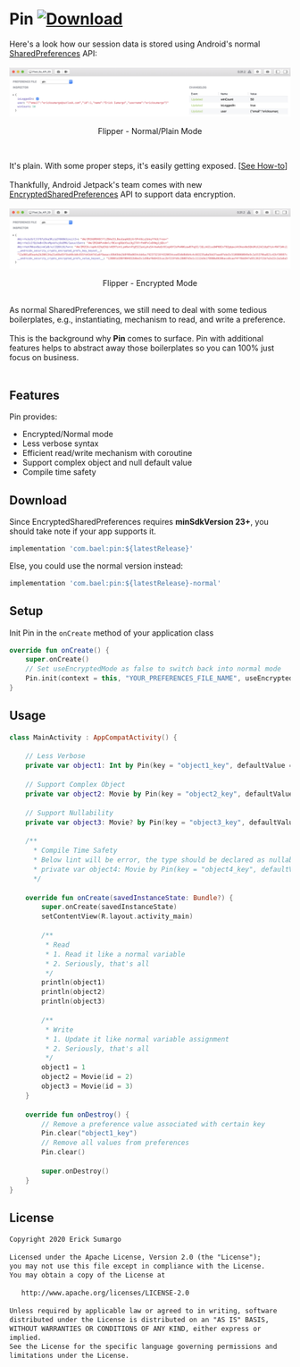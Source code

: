 # Pin [ ![Download](https://api.bintray.com/packages/ericksumargo/Bael/com.bael.pin/images/download.svg?version=2.0) ](https://bintray.com/ericksumargo/Bael/com.bael.pin/2.0/link)
Here's a look how our session data is stored using Android's normal [SharedPreferences](https://developer.android.com/training/data-storage/shared-preferences) API:
<br/>
<br/>
<img src="images/normal.png">
<p align="center">Flipper - Normal/Plain Mode</p>
<br/>

It's plain. With some proper steps, it's easily getting exposed. [[See How-to](https://resources.infosecinstitute.com/android-hacking-security-part-9-insecure-local-storage-shared-preferences/#gref)]
<br/>
<br/>
Thankfully, Android Jetpack's team comes with new [EncryptedSharedPreferences](https://developer.android.com/reference/androidx/security/crypto/EncryptedSharedPreferences) API to support data encryption. 
<br/>
<br/>
<img src="images/encrypted.png">
<p align="center">Flipper - Encrypted Mode</p>
<br/>
As normal SharedPreferences, we still need to deal with some tedious boilerplates, e.g., instantiating, mechanism to read, and write a preference. 
<br/>
<br/>
This is the background why <b>Pin</b> comes to surface. Pin with additional features helps to abstract away those boilerplates so you can 100% just focus on business.
<br/>
<br/>

## Features
Pin provides:
- Encrypted/Normal mode
- Less verbose syntax
- Efficient read/write mechanism with coroutine
- Support complex object and null default value
- Compile time safety

## Download
Since EncryptedSharedPreferences requires <b>minSdkVersion 23+</b>, you should take note if your app supports it.
```groovy
implementation 'com.bael:pin:${latestRelease}'
```
Else, you could use the normal version instead:
```groovy
implementation 'com.bael:pin:${latestRelease}-normal'
```

## Setup
Init Pin in the `onCreate` method of your application class
```kotlin
override fun onCreate() {
    super.onCreate()
    // Set useEncryptedMode as false to switch back into normal mode
    Pin.init(context = this, "YOUR_PREFERENCES_FILE_NAME", useEncryptedMode = true)
}
```

## Usage
```kotlin
class MainActivity : AppCompatActivity() {

    // Less Verbose
    private var object1: Int by Pin(key = "object1_key", defaultValue = -1)

    // Support Complex Object
    private var object2: Movie by Pin(key = "object2_key", defaultValue = Movie())

    // Support Nullability
    private var object3: Movie? by Pin(key = "object3_key", defaultValue = null)

    /** 
      * Compile Time Safety
      * Below lint will be error, the type should be declared as nullable since the default set null
      * private var object4: Movie by Pin(key = "object4_key", defaultValue = null)
      */

    override fun onCreate(savedInstanceState: Bundle?) {
        super.onCreate(savedInstanceState)
        setContentView(R.layout.activity_main)

        /**
         * Read
         * 1. Read it like a normal variable
         * 2. Seriously, that's all
         */
        println(object1)
        println(object2)
        println(object3)

        /**
         * Write
         * 1. Update it like normal variable assignment
         * 2. Seriously, that's all
         */
        object1 = 1
        object2 = Movie(id = 2)
        object3 = Movie(id = 3)
    }
    
    override fun onDestroy() {
        // Remove a preference value associated with certain key
        Pin.clear("object1_key")
        // Remove all values from preferences
        Pin.clear()
        
        super.onDestroy()
    }
}
```

## License
```
Copyright 2020 Erick Sumargo

Licensed under the Apache License, Version 2.0 (the "License");
you may not use this file except in compliance with the License.
You may obtain a copy of the License at

   http://www.apache.org/licenses/LICENSE-2.0

Unless required by applicable law or agreed to in writing, software
distributed under the License is distributed on an "AS IS" BASIS,
WITHOUT WARRANTIES OR CONDITIONS OF ANY KIND, either express or implied.
See the License for the specific language governing permissions and
limitations under the License.
```
